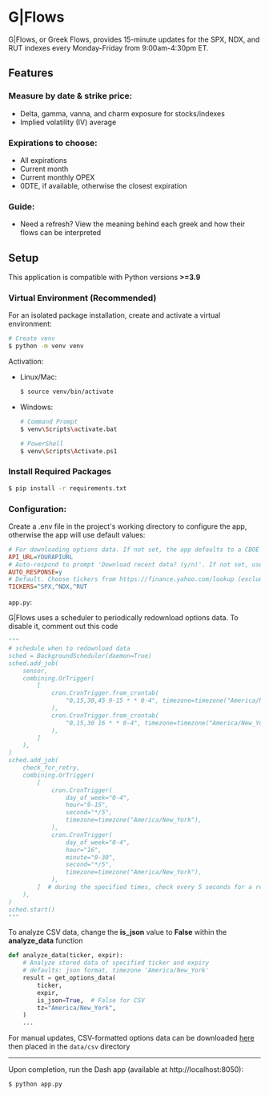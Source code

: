 # G|Flows

G|Flows, or Greek Flows, provides 15-minute updates for the SPX, NDX, and RUT indexes every Monday-Friday from 9:00am-4:30pm ET.

## Features

### Measure by date & strike price:

- Delta, gamma, vanna, and charm exposure for stocks/indexes
- Implied volatility (IV) average

### Expirations to choose:

- All expirations
- Current month
- Current monthly OPEX
- 0DTE, if available, otherwise the closest expiration

### Guide:

- Need a refresh? View the meaning behind each greek and how their flows can be interpreted

## Setup

This application is compatible with Python versions **>=3.9**

### Virtual Environment (Recommended)

For an isolated package installation, create and activate a virtual environment:

```bash
# Create venv
$ python -m venv venv
```

Activation:

- Linux/Mac:

  ```bash
  $ source venv/bin/activate
  ```

- Windows:

  ```bash
  # Command Prompt
  $ venv\Scripts\activate.bat

  # PowerShell
  $ venv\Scripts\Activate.ps1
  ```

### Install Required Packages

```bash
$ pip install -r requirements.txt
```

### Configuration:

Create a .env file in the project's working directory to configure the app, otherwise the app will use default values:

```ini
# For downloading options data. If not set, the app defaults to a CBOE API — see ticker_dwn for info
API_URL=YOURAPIURL
# Auto-respond to prompt 'Download recent data? (y/n)'. If not set, user input is requested
AUTO_RESPONSE=y
# Default. Choose tickers from https://finance.yahoo.com/lookup (excluding futures)
TICKERS=^SPX,^NDX,^RUT
```

`app.py`:

G|Flows uses a scheduler to periodically redownload options data. To disable it, comment out this code

```python
"""
# schedule when to redownload data
sched = BackgroundScheduler(daemon=True)
sched.add_job(
    sensor,
    combining.OrTrigger(
        [
            cron.CronTrigger.from_crontab(
                "0,15,30,45 9-15 * * 0-4", timezone=timezone("America/New_York")
            ),
            cron.CronTrigger.from_crontab(
                "0,15,30 16 * * 0-4", timezone=timezone("America/New_York")
            ),
        ]
    ),
)
sched.add_job(
    check_for_retry,
    combining.OrTrigger(
        [
            cron.CronTrigger(
                day_of_week="0-4",
                hour="9-15",
                second="*/5",
                timezone=timezone("America/New_York"),
            ),
            cron.CronTrigger(
                day_of_week="0-4",
                hour="16",
                minute="0-30",
                second="*/5",
                timezone=timezone("America/New_York"),
            ),
        ]  # during the specified times, check every 5 seconds for a retry condition
    ),
)
sched.start()
"""
```

To analyze CSV data, change the **is_json** value to **False** within the **analyze_data** function

```python
def analyze_data(ticker, expir):
    # Analyze stored data of specified ticker and expiry
    # defaults: json format, timezone 'America/New_York'
    result = get_options_data(
        ticker,
        expir,
        is_json=True,  # False for CSV
        tz="America/New_York",
    )
    ...
```

For manual updates, CSV-formatted options data can be downloaded [here](https://www.cboe.com/delayed_quotes/cboe/quote_table) then placed in the `data/csv` directory

---

Upon completion, run the Dash app (available at http://localhost:8050):

```bash
$ python app.py
```
